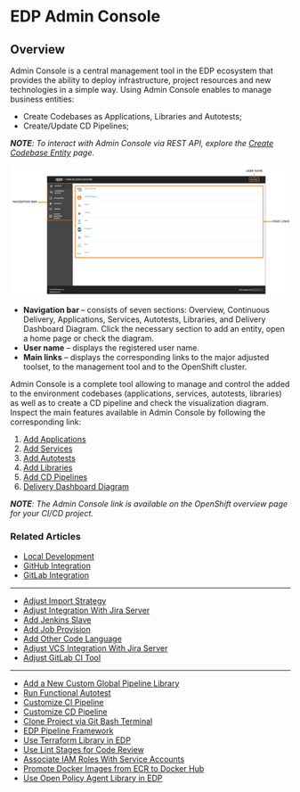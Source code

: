 # EDP Admin Console
## Overview
Admin Console is a central management tool in the EDP ecosystem that provides the ability to deploy infrastructure, project resources and new technologies in a simple way. 
Using Admin Console enables to manage business entities:
* Create Codebases as Applications, Libraries and Autotests;
* Create/Update CD Pipelines;

_**NOTE**: To interact with Admin Console via REST API, explore the [Create Codebase Entity](documentation/rest-api.md) page._

![overview-page](readme-resource/ac_overview_page.png "overview-page") 

- <strong>Navigation bar </strong>– consists of seven sections: Overview, Continuous Delivery, Applications, Services, Autotests, Libraries, and Delivery Dashboard Diagram. 
Click the necessary section to add an entity, open a home page or check the diagram.
- <strong>User name</strong> – displays the registered user name. 
- <strong>Main links</strong> – displays the corresponding links to the major adjusted toolset, to the management tool and to the OpenShift cluster.

Admin Console is a complete tool allowing to manage and control the added to the environment codebases (applications, 
services, autotests, libraries) as well as to create a CD pipeline and check the visualization diagram. 
Inspect the main features available in Admin Console by following the corresponding link:

1. [Add Applications](documentation/add_applications.md)
2. [Add Services](documentation/add_services.md)
3. [Add Autotests](documentation/add_autotests.md)
4. [Add Libraries](documentation/add_libraries.md)
5. [Add CD Pipelines](documentation/add_CD_pipelines.md)
6. [Delivery Dashboard Diagram](documentation/d_d_diagram.md)

_**NOTE**: The Admin Console link is available on the OpenShift overview page for your CI/CD project._

### Related Articles

* [Local Development](documentation/local_development.md)
* [GitHub Integration](documentation/github-integration.md)
* [GitLab Integration](documentation/gitlab-integration.md)
---
* [Adjust Import Strategy](documentation/import-strategy.md)
* [Adjust Integration With Jira Server](documentation/jira-server.md)
* [Add Jenkins Slave](https://github.com/epam/edp-jenkins-operator/blob/master/documentation/add-jenkins-slave.md#add-jenkins-slave)
* [Add Job Provision](https://github.com/epam/edp-jenkins-operator/blob/master/documentation/add-job-provision.md#add-job-provision)
* [Add Other Code Language](documentation/add_other_code_language.md)
* [Adjust VCS Integration With Jira Server](documentation/jira_vcs_integration.md)
* [Adjust GitLab CI Tool](documentation/ci-tool.md)
----
* [Add a New Custom Global Pipeline Library](documentation/cicd_customization/add_new_custom_global_pipeline_lib.md)
* [Run Functional Autotest](documentation/cicd_customization/run_functional_autotest.md)
* [Customize CI Pipeline](documentation/cicd_customization/customize_ci_pipeline.md)
* [Customize CD Pipeline](documentation/cicd_customization/customize-deploy-pipeline.md)
* [Clone Project via Git Bash Terminal](documentation/cicd_customization/clone_project_using_gitbash.md)
* [EDP Pipeline Framework](documentation/cicd_customization/edp_pipeline_framework.md)
* [Use Terraform Library in EDP](documentation/cicd_customization/terraform_stages.md)
* [Use Lint Stages for Code Review](documentation/cicd_customization/code_review_stages.md)
* [Associate IAM Roles With Service Accounts](documentation/enable_irsa.md)
* [Promote Docker Images from ECR to Docker Hub](documentation/cicd_customization/ecr_to_docker_stage.md)
* [Use Open Policy Agent Library in EDP](documentation/cicd_customization/opa_stages.md)
